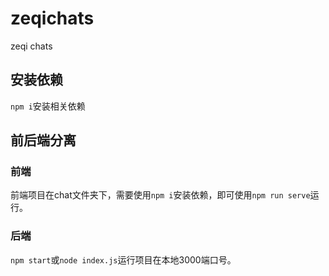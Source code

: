# zeqichats
zeqi chats

## 安装依赖
`npm i`安装相关依赖

## 前后端分离
### 前端
前端项目在chat文件夹下，需要使用`npm i`安装依赖，即可使用`npm run serve`运行。
### 后端
`npm start`或`node index.js`运行项目在本地3000端口号。


